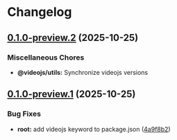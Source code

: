 # Changelog

## [0.1.0-preview.2](https://github.com/videojs/v10/compare/@videojs/utils@0.1.0-preview.1...@videojs/utils@0.1.0-preview.2) (2025-10-25)


### Miscellaneous Chores

* **@videojs/utils:** Synchronize videojs versions

## [0.1.0-preview.1](https://github.com/videojs/v10/compare/@videojs/utils@0.1.0-preview.0...@videojs/utils@0.1.0-preview.1) (2025-10-25)


### Bug Fixes

* **root:** add videojs keyword to package.json ([4a9f8b2](https://github.com/videojs/v10/commit/4a9f8b2ad6fb27b463dcfe8d1a5fd883c9fa21d1))
